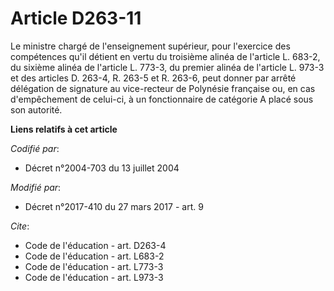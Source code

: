 # Article D263-11

Le ministre chargé de l'enseignement supérieur, pour l'exercice des compétences qu'il détient en vertu du troisième alinéa de
l'article L. 683-2,           du sixième alinéa de l'article L. 773-3, du premier alinéa de l'article L. 973-3 et des
articles D. 263-4, R. 263-5 et R. 263-6, peut donner par arrêté délégation de signature au vice-recteur de Polynésie
française ou, en cas d'empêchement de celui-ci, à un fonctionnaire de catégorie A placé sous son autorité.

**Liens relatifs à cet article**

_Codifié par_:

  - Décret n°2004-703 du 13 juillet 2004

_Modifié par_:

  - Décret n°2017-410 du 27 mars 2017 - art. 9

_Cite_:

  - Code de l'éducation - art. D263-4
  - Code de l'éducation - art. L683-2
  - Code de l'éducation - art. L773-3
  - Code de l'éducation - art. L973-3
